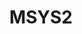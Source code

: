 ---
title: MSYS2
logo: mysys2.png
projectUrl: https://www.msys2.org
linkText: "https://github.com/msys2"
description: "MSYS2 is a collection of tools and libraries providing you with an easy-to-use environment for building, installing and running native Windows software."
context: "MSYS2 is a collection of tools and libraries providing you with an easy-to-use environment for building, installing and running native Windows software."
fund: "FOSS Fund #18"
awarded: true
---